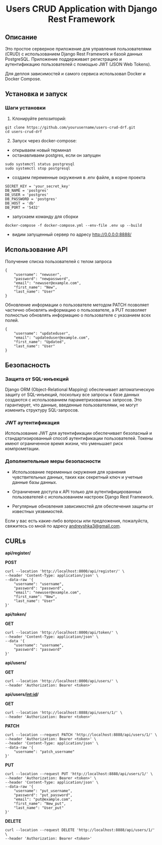 
<h1 align="center">Users CRUD Application with Django Rest Framework</h1>

## Описание

Это простое серверное приложение для управления пользователями (CRUD) с использованием Django Rest Framework и базой данных PostgreSQL. Приложение поддерживает регистрацию и аутентификацию пользователей с помощью JWT (JSON Web Tokens).

Для деплоя зависимостей и самого сервиса использовал Docker и Docker Compose.

## Установка и запуск

### Шаги установки

1. Клонируйте репозиторий:

```shell
git clone https://github.com/yourusername/users-crud-drf.git
cd users-crud-drf
```

2. Запуск через docker-compose:
   
- открываем новый терминал
- останавливаем postgres, если он запущен
 
```shell
sudo systemctl status postgresql
sudo systemctl stop postgresql
```

- создаем переменные окружения в .env файле, в корне проекта

```shell
SECRET_KEY = 'your_secret_key'
DB_NAME = 'postgres'
DB_USER = 'postgres'
DB_PASSWORD = 'postgres'
DB_HOST = 'db'
DB_PORT = '5432'
```

- запускаем команду для сборки
 
```shell
docker-compose -f docker-compose.yml --env-file .env up --build
```

- видим запущенный сервер по адресу http://0.0.0.0:8888/


## Использование API

Получение списка пользователей с телом запроса

```shell
{
    "username": "newuser",
    "password": "newpassword",
    "email": "newuser@example.com",
    "first_name": "New",
    "last_name": "User"
}
```

Обновление информации о пользователе методом PATCH позволяет частично обновлять информацию о пользователе, а PUT позволяет полностью обновлять информацию о пользователе с указанием всех полей.

```shell
{
    "username": "updateduser",
    "email": "updateduser@example.com",
    "first_name": "Updated",
    "last_name": "User"
}
```

## Безопасность

### Защита от SQL-инъекций

Django ORM (Object-Relational Mapping) обеспечивает автоматическую защиту от SQL-инъекций, поскольку все запросы к базе данных создаются с использованием параметризованных запросов. Это гарантирует, что данные, введенные пользователями, не могут изменить структуру SQL-запросов.

### JWT аутентификация

Использование JWT для аутентификации обеспечивает безопасный и стандартизированный способ аутентификации пользователей. Токены имеют ограниченное время жизни, что уменьшает риск компрометации.

### Дополнительные меры безопасности

- Использование переменных окружения для хранения чувствительных данных, таких как секретный ключ и учетные данные базы данных.

- Ограничение доступа к API только для аутентифицированных пользователей с использованием настроек Django Rest Framework.

- Регулярные обновления зависимостей для обеспечения защиты от известных уязвимостей.

Если у вас есть какие-либо вопросы или предложения, пожалуйста, свяжитесь со мной по адресу andreyshka3@gmail.com.

## CURLs

**api/register/**

**POST**

```shell
curl --location 'http://localhost:8000/api/register/' \
--header 'Content-Type: application/json' \
--data-raw '{
    "username": "username",
    "password": "password",
    "email": "newuser@example.com",
    "first_name": "New",
    "last_name": "User"
}'
```

**api/token/**

**GET**

```shell
curl --location 'http://localhost:8000/api/token/' \
--header 'Content-Type: application/json' \
--data '{
    "username": "username",
    "password": "password"
}'
```

**api/users/**

**GET**

```shell
curl --location 'http://localhost:8000/api/users/' \
--header 'Authorization: Bearer <token>'
```

**api/users/<int:id>/**

**GET**

```shell
curl --location 'http://localhost:8888/api/users/1/' \
--header 'Authorization: Bearer <token>'
```

**PATCH**

```shell
curl --location --request PATCH 'http://localhost:8888/api/users/1/' \
--header 'Authorization: Bearer <token>' \
--header 'Content-Type: application/json' \
--data-raw '{
    "username": "patch_username"
}'
```

**PUT**

```shell
curl --location --request PUT 'http://localhost:8888/api/users/1/' \
--header 'Authorization: Bearer <token>' \
--header 'Content-Type: application/json' \
--data-raw '{
    "username": "put_username",
    "password": "put_password",
    "email": "put@example.com",
    "first_name": "New_put",
    "last_name": "User_put"
}'
```

**DELETE**

```shell
curl --location --request DELETE 'http://localhost:8888/api/users/1/' \
--header 'Authorization: Bearer <token>'
```
